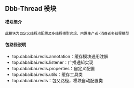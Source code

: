 ## Dbb-Thread 模块

#### 模块简介

```
此模块为自定义线程池配置及多线程模型实现，内置生产者-消费者多线程模型
```

#### 包路径说明

- top.dabaibai.redis.annotation：缓存模块通用注解
- top.dabaibai.redis.listener：广播通知实现
- top.dabaibai.redis.properties：自定义配置
- top.dabaibai.redis.utils：缓存工具类
- top.dabaibai.redis：包父路径，模块自动配置类 